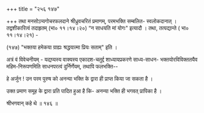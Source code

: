 +++
title = "२५६ १४७"

+++
तथा मनसोऽप्यगोचरफलदाने श्रीध्रुवचरितं प्रमाणम्, परमभक्ति सम्बलित- स्वलोकदानात् । तद्वशीकारित्वं तदाहृतम् (भा० ११।१४।२०) “न साधयति मां योगः" इत्यादौ । तथा, तत्पद्यान्ते ( भा० ११।१४।२१) - 

(१४७) "भक्तया हमेकया ग्राह्यः श्रद्धयात्मा प्रियः सताम्" इति । 

अत्रं वं विवेचनीयम् - यद्यप्यस्य वाक्यस्य एकादश-चतुर्द्द शाध्यायप्रकरणे साध्य-साधन- भक्तयोरविविक्ततयैव महिम-निरूपणमिति साधनपरत्वं दुर्निर्णेयम्, तथापि फलभक्ति-- 

हे अर्जुन ! उन परम पुरुष को अनन्या भक्ति के द्वारा ही प्राप्त किया जा सकता है । 

उक्त प्रमाण समूह के द्वारा प्रति पादित हुआ है कि- अनन्या भक्ति ही भगवत् प्रापिका है । 

श्रीभगवान् कहे थे ॥ १४६ ॥ 
